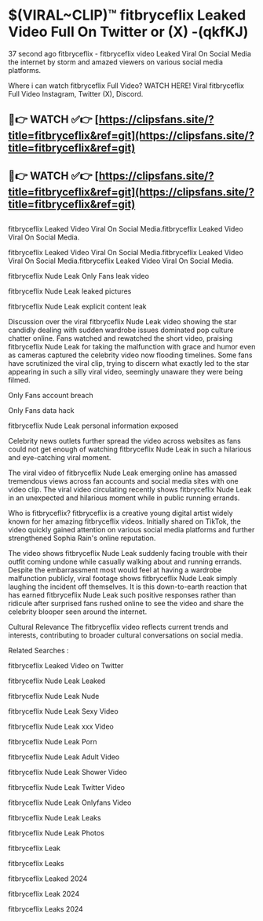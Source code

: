 # $(VIRAL~CLIP)™ fitbryceflix Leaked Video Full On Twitter or (X) -(qkfKJ)
37 second ago fitbryceflix - fitbryceflix video Leaked Viral On Social Media the internet by storm and amazed viewers on various social media platforms.

Where i can watch fitbryceflix Full Video? WATCH HERE! Viral fitbryceflix Full Video Instagram, Twitter (X), Discord.

## 🔴👉 WATCH ✅👉 [https://clipsfans.site/?title=fitbryceflix&ref=git](https://clipsfans.site/?title=fitbryceflix&ref=git)
## 🔴👉 WATCH ✅👉 [https://clipsfans.site/?title=fitbryceflix&ref=git](https://clipsfans.site/?title=fitbryceflix&ref=git)
##
fitbryceflix Leaked Video Viral On Social Media.fitbryceflix Leaked Video Viral On Social Media.

fitbryceflix Leaked Video Viral On Social Media.fitbryceflix Leaked Video Viral On Social Media.fitbryceflix Leaked Video Viral On Social Media.

fitbryceflix Nude Leak Only Fans leak video

fitbryceflix Nude Leak leaked pictures

fitbryceflix Nude Leak explicit content leak

Discussion over the viral fitbryceflix Nude Leak video showing the star candidly dealing with sudden wardrobe issues dominated pop culture chatter online. Fans watched and rewatched the short video, praising fitbryceflix Nude Leak for taking the malfunction with grace and humor even as cameras captured the celebrity video now flooding timelines. Some fans have scrutinized the viral clip, trying to discern what exactly led to the star appearing in such a silly viral video, seemingly unaware they were being filmed.


Only Fans account breach

Only Fans data hack

fitbryceflix Nude Leak personal information exposed

Celebrity news outlets further spread the video across websites as fans could not get enough of watching fitbryceflix Nude Leak in such a hilarious and eye-catching viral moment.


The viral video of fitbryceflix Nude Leak emerging online has amassed tremendous views across fan accounts and social media sites with one video clip. The viral video circulating recently shows fitbryceflix Nude Leak in an unexpected and hilarious moment while in public running errands.


Who is fitbryceflix? fitbryceflix is a creative young digital artist widely known for her amazing fitbryceflix videos. Initially shared on TikTok, the video quickly gained attention on various social media platforms and further strengthened Sophia Rain's online reputation.

The video shows fitbryceflix Nude Leak suddenly facing trouble with their outfit coming undone while casually walking about and running errands. Despite the embarrassment most would feel at having a wardrobe malfunction publicly, viral footage shows fitbryceflix Nude Leak simply laughing the incident off themselves. It is this down-to-earth reaction that has earned fitbryceflix Nude Leak such positive responses rather than ridicule after surprised fans rushed online to see the video and share the celebrity blooper seen around the internet.

Cultural Relevance The fitbryceflix video reflects current trends and interests, contributing to broader cultural conversations on social media.

Related Searches :

fitbryceflix Leaked Video on Twitter

fitbryceflix Nude Leak Leaked

fitbryceflix Nude Leak Nude

fitbryceflix Nude Leak Sexy Video

fitbryceflix Nude Leak xxx Video

fitbryceflix Nude Leak Porn

fitbryceflix Nude Leak Adult Video

fitbryceflix Nude Leak Shower Video

fitbryceflix Nude Leak Twitter Video

fitbryceflix Nude Leak Onlyfans Video

fitbryceflix Nude Leak Leaks

fitbryceflix Nude Leak Photos

fitbryceflix Leak

fitbryceflix Leaks

fitbryceflix Leaked 2024

fitbryceflix Leak 2024

fitbryceflix Leaks 2024
